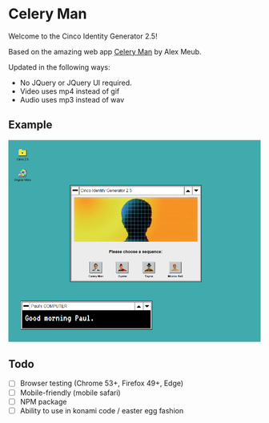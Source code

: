 # Celery Man

Welcome to the Cinco Identity Generator 2.5!

Based on the amazing web app [Celery Man](http://celeryman.alexmeub.com/) by Alex Meub.

Updated in the following ways:

- No JQuery or JQuery UI required.
- Video uses mp4 instead of gif
- Audio uses mp3 instead of wav

## Example

![example](img/example.png)

## Todo

- [ ] Browser testing (Chrome 53+, Firefox 49+, Edge)
- [ ] Mobile-friendly (mobile safari)
- [ ] NPM package
- [ ] Ability to use in konami code / easter egg fashion
